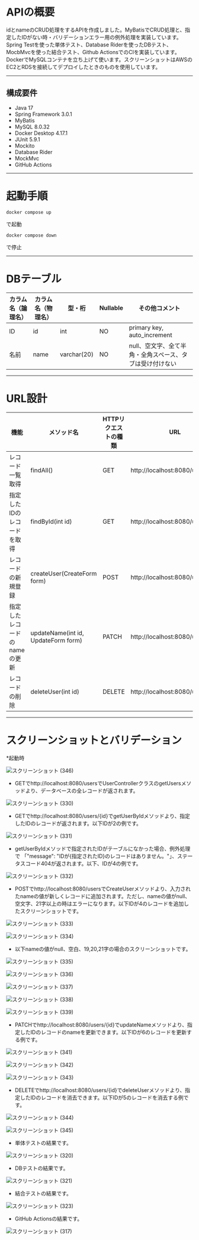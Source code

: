 # APIの概要

idとnameのCRUD処理をするAPIを作成しました。MyBatisでCRUD処理と、指定したIDがない時・バリデーションエラー用の例外処理を実装しています。Spring Testを使った単体テスト、Database Riderを使ったDBテスト、MocbMvcを使った結合テスト、Github ActionsでのCIを実装しています。DockerでMySQLコンテナを立ち上げて使います。スクリーンショットはAWSのEC2とRDSを接続してデプロイしたときのものを使用しています。

---
## 構成要件
* Java 17
* Spring Framework 3.0.1
* MyBatis
* MySQL 8.0.32
* Docker Desktop 4.17.1
* JUnit 5.9.1
* Mockito
* Database Rider
* MockMvc
* GitHub Actions
---
# 起動手順
```  
docker compose up  
```  
で起動  
```  
docker compose down  
``` 
で停止  

---
# DBテーブル

|カラム名（論理名）|カラム名（物理名）|型・桁|Nullable|その他コメント|
|---|---|---|---|---|
|ID|id|int|NO|primary key, auto_increment|
|名前|name|varchar(20)|NO|null、空文字、全て半角・全角スペース、タブは受け付けない  

---

# URL設計
| 機能     | メソッド名 | HTTPリクエストの種類 | URL          | 
|-------------| ------------ |-----------------|-----------------|
| レコード一覧取得     | findAll() |GET|http\://localhost:8080/users      |
| 指定したIDのレコードを取得 | findById(int id) |GET|  http\://localhost:8080/users/{id}  |
| レコードの新規登録 | createUser(CreateForm form) |POST| http\://localhost:8080/users |
| 指定したレコードのnameの更新 | updateName(int id, UpdateForm form) |PATCH| http\://localhost:8080/users/{id} |
| レコードの削除 | deleteUser(int id) |DELETE| http\://localhost:8080/users/{id} |

---
# スクリーンショットとバリデーション


*起動時

![スクリーンショット (346)](https://github.com/Horikawa-1/CRUD-API/assets/111167638/80c61180-9b4d-40dc-a190-0218567b71c0)


* GETでhttp\://localhost:8080/usersでUserControllerクラスのgetUsersメソッドより、データベースの全レコードが返されます。

![スクリーンショット (330)](https://github.com/Horikawa-1/CRUD-API/assets/111167638/3fae3b3d-b1fa-4182-9b05-fc97ee1110ee)


* GETでhttp\://localhost:8080/users/{id}でgetUserByIdメソッドより、指定したIDのレコードが返されます。以下IDが2の例です。

![スクリーンショット (331)](https://github.com/Horikawa-1/CRUD-API/assets/111167638/ca8383a7-f9ec-4567-980d-0ccfb93129cc)


* getUserByIdメソッドで指定されたIDがテーブルになかった場合、例外処理で 「"message": "IDが{指定されたID}のレコードはありません。"」、ステータスコード404が返されます。以下、IDが4の例です。

![スクリーンショット (332)](https://github.com/Horikawa-1/CRUD-API/assets/111167638/124ed02a-dd80-4111-b353-331ecd0b9852)


* POSTでhttp\://localhost:8080/usersでCreateUserメソッドより、入力されたnameの値が新しくレコードに追加されます。ただし、nameの値がnull、空文字、21字以上の時はエラーになります。以下IDが4のレコードを追加したスクリーンショットです。

![スクリーンショット (333)](https://github.com/Horikawa-1/CRUD-API/assets/111167638/ba1b4e98-19a5-4565-b978-dcbc092631b8)


![スクリーンショット (334)](https://github.com/Horikawa-1/CRUD-API/assets/111167638/f6ef3e8e-4a8c-4aa3-8eaf-9eb17c745d0b)


* 以下nameの値がnull、空白、19,20,21字の場合のスクリーンショットです。

![スクリーンショット (335)](https://github.com/Horikawa-1/CRUD-API/assets/111167638/b57a0bda-45ac-4402-ae3e-18b169ba3628)


![スクリーンショット (336)](https://github.com/Horikawa-1/CRUD-API/assets/111167638/8a5965dd-47fe-4e22-9f79-a69775e6ed92)


![スクリーンショット (337)](https://github.com/Horikawa-1/CRUD-API/assets/111167638/697248e0-7090-4cb7-81fd-091555e58309)


![スクリーンショット (338)](https://github.com/Horikawa-1/CRUD-API/assets/111167638/b0a8142a-dc75-4aaf-be15-802ade1594c1)


![スクリーンショット (339)](https://github.com/Horikawa-1/CRUD-API/assets/111167638/57fda7b7-04a9-418d-9fed-8669c2863e62)


* PATCHでhttp\://localhost:8080/users/{id}でupdateNameメソッドより、指定したIDのレコードのnameを更新できます。以下IDが6のレコードを更新する例です。

![スクリーンショット (341)](https://github.com/Horikawa-1/CRUD-API/assets/111167638/ab338ebc-2e48-4c64-9361-c6d4309d4220)


![スクリーンショット (342)](https://github.com/Horikawa-1/CRUD-API/assets/111167638/eebf191a-c066-4794-91c6-31c91a834208)


![スクリーンショット (343)](https://github.com/Horikawa-1/CRUD-API/assets/111167638/af73620d-48de-4e80-9e36-c4be33a8d330)


* DELETEでhttp\://localhost:8080/users/{id}でdeleteUserメソッドより、指定したIDのレコードを消去できます。以下IDが5のレコードを消去する例です。

![スクリーンショット (344)](https://github.com/Horikawa-1/CRUD-API/assets/111167638/044c5548-85a5-4386-9901-219c065cf0b0)


![スクリーンショット (345)](https://github.com/Horikawa-1/CRUD-API/assets/111167638/a710ef08-2131-445e-aec3-c103c7ab43b4)


* 単体テストの結果です。

![スクリーンショット (320)](https://github.com/Horikawa-1/last-homework-test-code-2/assets/111167638/8f303191-9861-4444-b641-ad708880514c)

* DBテストの結果です。

![スクリーンショット (321)](https://github.com/Horikawa-1/last-homework-test-code-2/assets/111167638/14f7e8c7-a5ed-4f5e-9cd6-27b78f695a85)

* 結合テストの結果です。

![スクリーンショット (323)](https://github.com/Horikawa-1/last-homework-test-code-2/assets/111167638/7515cdee-407d-4fb3-92af-0a08cc995a99)

* GitHub Actionsの結果です。

![スクリーンショット (317)](https://github.com/Horikawa-1/last-homework-test-code-2/assets/111167638/b2d9ff80-a521-47ae-8f68-1fc762fa6e46)
